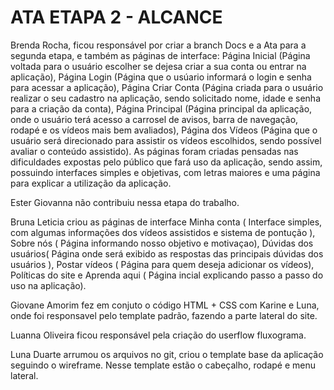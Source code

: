 # ATA ETAPA 2 - ALCANCE

Brenda Rocha, ficou responsável por criar a branch Docs e a Ata para a segunda etapa, e também as páginas de interface: Página Inicial (Página voltada para o usuário escolher se dejesa criar a sua conta ou entrar na aplicação), Página Login (Página que o usúario informará o login e senha para acessar a aplicação), Página Criar Conta (Página criada para o usuário realizar o seu cadastro na aplicação, sendo solicitado nome, idade e senha para a criação da conta), Página Principal (Página principal da aplicação, onde o usuário terá acesso a carrosel de avisos, barra de navegação, rodapé e os vídeos mais bem avaliados), Página dos Vídeos (Página que o usuário será direcionado para assistir os vídeos escolhidos, sendo possível avaliar o conteúdo assistido). As páginas foram criadas pensadas nas dificuldades expostas pelo público que fará uso da aplicação, sendo assim, possuindo interfaces simples e objetivas, com letras maiores e uma página para explicar a utilização da aplicação.

Ester Giovanna não contribuiu nessa etapa do trabalho.

Bruna Leticia criou as páginas de interface Minha conta ( Interface simples, com algumas informações dos vídeos assistidos e sistema de pontução ), Sobre nós ( Página informando nosso objetivo e motivaçao), Dúvidas dos usuários( Página onde será exibido as respostas das principais dúvidas dos usuários ), Postar vídeos ( Página para quem deseja adicionar os vídeos), Políticas do site  e Aprenda aqui ( Página incial explicando passo a passo do uso na aplicação). 


Giovane Amorim fez em conjuto o código HTML + CSS com Karine e Luna, onde foi responsavel pelo template padrão, fazendo a parte lateral do site. 

Luanna Oliveira ficou responsável pela criação do userflow fluxograma.

Luna Duarte arrumou os arquivos no git, criou o template base da aplicação seguindo o wireframe. Nesse template estão o cabeçalho, rodapé e menu lateral.